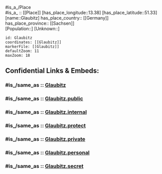 ﻿---
confidential: public
isDeleted: false
location:
- 51.33
- 13.38
mapmarker: city
mapzoom:
- 7
- 12
SpocWebEntityId: 30469
tags:
- geo/City
type: City
---

#is_a_/Place  
#is_a_ :: [[Place]] 
[has_place_longitude::13.38] 
[has_place_latitude::51.33] 
[name::Glaubitz] 
has_place_country:: [[Germany]]  
has_place_province:: [[Sachsen]]  
[Population::] 
[Unknown::] 


```leaflet
id: Glaubitz
coordinates: [[Glaubitz]] 
markerFile: [[Glaubitz]] 
defaultZoom: 11 
maxZoom: 18
```


## Confidential Links & Embeds: 

### #is_/same_as :: [Glaubitz](/_Standards/Earth/Continent/Europe/Europe~Central/Germany/Germany~East/Sachsen/counties~Sachsen/Meißen/cities~Meißen/Nünchritz/City/Glaubitz.md) 

### #is_/same_as :: [Glaubitz.public](/_public/Earth/Continent/Europe/Europe~Central/Germany/Germany~East/Sachsen/counties~Sachsen/Meißen/cities~Meißen/Nünchritz/City/Glaubitz.public.md) 

### #is_/same_as :: [Glaubitz.internal](/_internal/Earth/Continent/Europe/Europe~Central/Germany/Germany~East/Sachsen/counties~Sachsen/Meißen/cities~Meißen/Nünchritz/City/Glaubitz.internal.md) 

### #is_/same_as :: [Glaubitz.protect](/_protect/Earth/Continent/Europe/Europe~Central/Germany/Germany~East/Sachsen/counties~Sachsen/Meißen/cities~Meißen/Nünchritz/City/Glaubitz.protect.md) 

### #is_/same_as :: [Glaubitz.private](/_private/Earth/Continent/Europe/Europe~Central/Germany/Germany~East/Sachsen/counties~Sachsen/Meißen/cities~Meißen/Nünchritz/City/Glaubitz.private.md) 

### #is_/same_as :: [Glaubitz.personal](/_personal/Earth/Continent/Europe/Europe~Central/Germany/Germany~East/Sachsen/counties~Sachsen/Meißen/cities~Meißen/Nünchritz/City/Glaubitz.personal.md) 

### #is_/same_as :: [Glaubitz.secret](/_secret/Earth/Continent/Europe/Europe~Central/Germany/Germany~East/Sachsen/counties~Sachsen/Meißen/cities~Meißen/Nünchritz/City/Glaubitz.secret.md)


